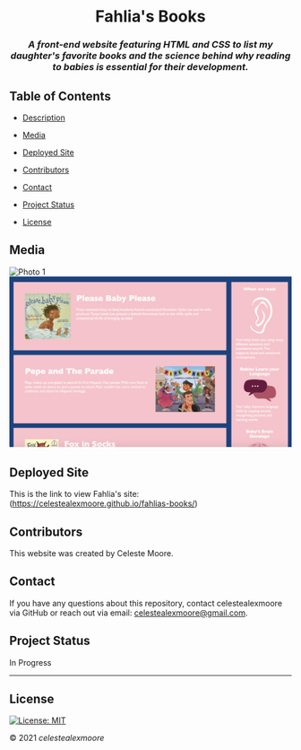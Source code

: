 <div align="center">

# Fahlia's Books

### _A front-end website featuring HTML and CSS to list my daughter's favorite books and the science behind why reading to babies is essential for their development._
</div>

## Table of Contents

- [Description](#Description)

- [Media](#Media)

- [Deployed Site](#deployed-site)

- [Contributors](#Contributors)

- [Contact](#Contact)

- [Project Status](#project-status)

- [License](#License)

## Media

![Photo 1](./assets/photos/homepage.png)
![Photo 1](./assets/photos/homepage2.png)

## Deployed Site

   This is the link to view Fahlia's site: (https://celestealexmoore.github.io/fahlias-books/)

## Contributors

This website was created by Celeste Moore.

## Contact

If you have any questions about this repository, contact celestealexmoore via GitHub or reach out via email:
celestealexmoore@gmail.com.

## Project Status

In Progress

---

## License

[![License: MIT](https://img.shields.io/badge/License-MIT-blueviolet.svg)](https://opensource.org/licenses/MIT)

© 2021 _celestealexmoore_